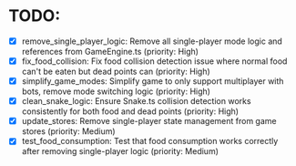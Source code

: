 # TODO:

- [x] remove_single_player_logic: Remove all single-player mode logic and references from GameEngine.ts (priority: High)
- [x] fix_food_collision: Fix food collision detection issue where normal food can't be eaten but dead points can (priority: High)
- [x] simplify_game_modes: Simplify game to only support multiplayer with bots, remove mode switching logic (priority: High)
- [x] clean_snake_logic: Ensure Snake.ts collision detection works consistently for both food and dead points (priority: High)
- [x] update_stores: Remove single-player state management from game stores (priority: Medium)
- [x] test_food_consumption: Test that food consumption works correctly after removing single-player logic (priority: Medium)
